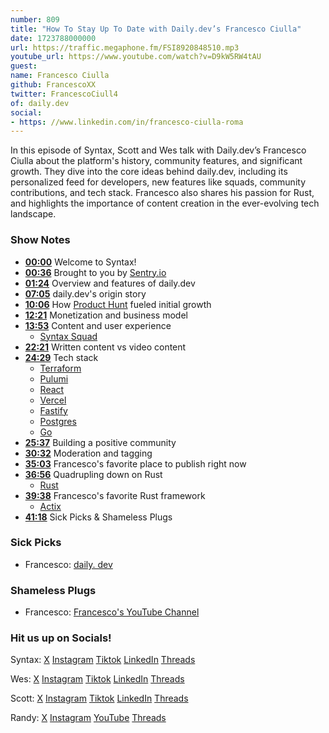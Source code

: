 ```yaml
---
number: 809
title: "How To Stay Up To Date with Daily.dev’s Francesco Ciulla"
date: 1723788000000
url: https://traffic.megaphone.fm/FSI8920848510.mp3
youtube_url: https://www.youtube.com/watch?v=D9kW5RW4tAU
guest: 
name: Francesco Ciulla
github: FrancescoXX
twitter: FrancescoCiull4
of: daily.dev
social: 
- https: //www.linkedin.com/in/francesco-ciulla-roma
---
```


In this episode of Syntax, Scott and Wes talk with Daily.dev’s Francesco Ciulla about the platform's history, community features, and significant growth. They dive into the core ideas behind daily.dev, including its personalized feed for developers, new features like squads, community contributions, and tech stack. Francesco also shares his passion for Rust, and highlights the importance of content creation in the ever-evolving tech landscape. 

### Show Notes

* **[00:00](#t=00:00)** Welcome to Syntax!
* **[00:36](#t=00:36)** Brought to you by [Sentry.io](https://sentry.io)
* **[01:24](#t=01:24)** Overview and features of daily.dev
* **[07:05](#t=07:05)** daily.dev's origin story
* **[10:06](#t=10:06)** How [Product Hunt](https://producthunt.com) fueled initial growth
* **[12:21](#t=12:21)** Monetization and business model
* **[13:53](#t=13:53)** Content and user experience
  * [Syntax Squad](https://app.daily.dev/squads/syntax)
* **[22:21](#t=22:21)** Written content vs video content
* **[24:29](#t=24:29)** Tech stack
  * [Terraform](https://www.terraform.io/)
  * [Pulumi](https://www.pulumi.com/)
  * [React](https://react.dev/)
  * [Vercel](https://vercel.com/)
  * [Fastify](https://fastify.dev/)
  * [Postgres](https://www.postgresql.org/)
  * [Go](https://go.dev/)
* **[25:37](#t=25:37)** Building a positive community
* **[30:32](#t=30:32)** Moderation and tagging
* **[35:03](#t=35:03)** Francesco's favorite place to publish right now
* **[36:56](#t=36:56)** Quadrupling down on Rust
  * [Rust](https://www.rust-lang.org/)
* **[39:38](#t=39:38)** Francesco's favorite Rust framework
  * [Actix](https://actix.rs/)
* **[41:18](#t=41:18)** Sick Picks & Shameless Plugs

### Sick Picks

- Francesco: [daily. dev](https://daily.dev)

### Shameless Plugs

- Francesco: [Francesco's YouTube Channel](https://www.youtube.com/@francescociulla)

### Hit us up on Socials!

Syntax: [X](https://twitter.com/syntaxfm) [Instagram](https://www.instagram.com/syntax_fm/) [Tiktok](https://www.tiktok.com/@syntaxfm) [LinkedIn](https://www.linkedin.com/company/96077407/admin/feed/posts/) [Threads](https://www.threads.net/@syntax_fm)

Wes: [X](https://twitter.com/wesbos) [Instagram](https://www.instagram.com/wesbos/) [Tiktok](https://www.tiktok.com/@wesbos) [LinkedIn](https://www.linkedin.com/in/wesbos/) [Threads](https://www.threads.net/@wesbos)

Scott: [X](https://twitter.com/stolinski) [Instagram](https://www.instagram.com/stolinski/) [Tiktok](https://www.tiktok.com/@stolinski) [LinkedIn](https://www.linkedin.com/in/stolinski/) [Threads](https://www.threads.net/@stolinski)

Randy: [X](https://twitter.com/randyrektor) [Instagram](https://www.instagram.com/randyrektor/) [YouTube](https://www.youtube.com/@randyrektor) [Threads](https://www.threads.net/@randyrektor)

